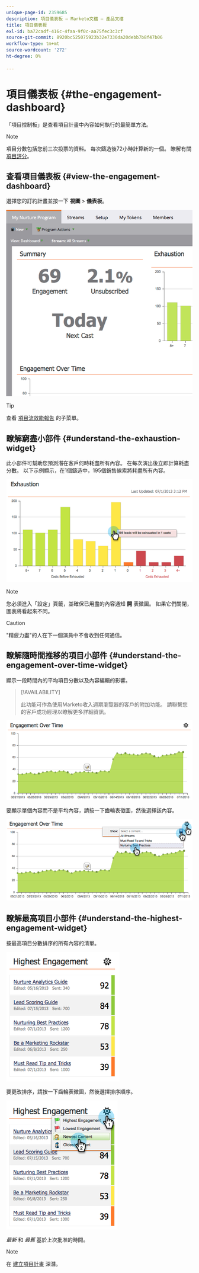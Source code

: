 ```yaml
---
unique-page-id: 2359685
description: 項目儀表板 — Marketo文檔 — 產品文檔
title: 項目儀表板
exl-id: ba72cadf-416c-4faa-9f0c-aa75fec3c3cf
source-git-commit: 8920bc525075923b32e7330da20debb7b8f47b06
workflow-type: tm+mt
source-wordcount: '272'
ht-degree: 0%

---
```


# 項目儀表板 {#the-engagement-dashboard}

「項目控制板」是查看項目計畫中內容如何執行的最簡單方法。

>[!NOTE]
>
>項目分數包括您前三次投票的資料。 每次鑄造後72小時計算新的一個。 瞭解有關 [項目評分](/help/marketo/product-docs/email-marketing/drip-nurturing/reports-and-notifications/understanding-the-engagement-score.md)。

## 查看項目儀表板 {#view-the-engagement-dashboard}

選擇您的訂約計畫並按一下 **視圖** > **儀表板**。

![](assets/image2014-9-15-16-3a42-3a41.png)

>[!TIP]
>
>查看 [項目流效能報告](/help/marketo/product-docs/email-marketing/drip-nurturing/reports-and-notifications/engagement-stream-performance-report.md) 的子菜單。

## 瞭解窮盡小部件 {#understand-the-exhaustion-widget}

此小部件可幫助您預測潛在客戶何時耗盡所有內容。 在每次演出後立即計算耗盡分數。 以下示例顯示，在1個鑄造中，195個銷售線索將耗盡所有內容。

![](assets/image2014-9-15-16-3a45-3a10.png)

>[!NOTE]
>
>您必須進入「設定」頁籤，並確保已用盡的內容通知 **開** 表徵圖。 如果它們關閉，圖表將看起來不同。

>[!CAUTION]
>
>&quot;精疲力盡&quot;的人在下一個演員中不會收到任何通信。

## 瞭解隨時間推移的項目小部件 {#understand-the-engagement-over-time-widget}

顯示一段時間內的平均項目分數以及內容編輯的影響。

>[!AVAILABILITY]
>
>此功能可作為使用Marketo收入週期瀏覽器的客戶的附加功能。 請聯繫您的客戶成功經理以瞭解更多詳細資訊。

![](assets/image2014-9-15-16-3a45-3a50.png)

要顯示單個內容而不是平均內容，請按一下齒輪表徵圖，然後選擇該內容。

![](assets/image2014-9-15-16-3a46-3a45.png)

## 瞭解最高項目小部件 {#understand-the-highest-engagement-widget}

按最高項目分數排序的所有內容的清單。

![](assets/image2014-9-15-16-3a46-3a54.png)

要更改排序，請按一下齒輪表徵圖，然後選擇排序順序。

![](assets/image2014-9-15-16-3a46-3a58.png)

_最新_ 和 _最舊_ 基於上次批准的時間。

>[!NOTE]
>
>在 [建立項目計畫](/help/marketo/product-docs/email-marketing/drip-nurturing/creating-an-engagement-program/create-an-engagement-program.md) 深潛。

